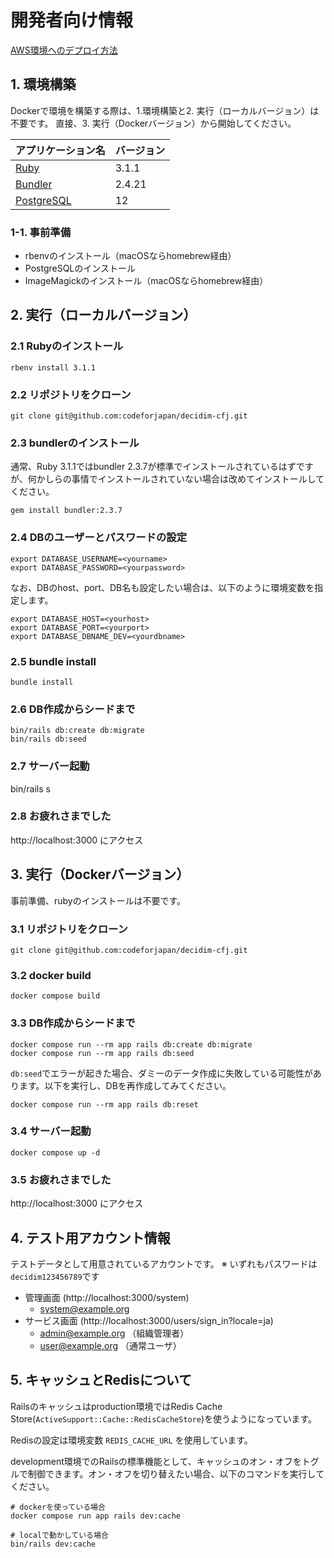 # 開発者向け情報

[AWS環境へのデプロイ方法](./DEPLOYMENT.md)

## 1. 環境構築
Dockerで環境を構築する際は、1.環境構築と2. 実行（ローカルバージョン）は不要です。
直接、3. 実行（Dockerバージョン）から開始してください。

| アプリケーション名                                 | バージョン  |
|-------------------------------------------|--------|
| [Ruby](https://www.ruby-lang.org/ja/)     | 3.1.1  |
| [Bundler](https://bundler.io/)            | 2.4.21 |
| [PostgreSQL](https://www.postgresql.org/) | 12     |

### 1-1. 事前準備
- rbenvのインストール（macOSならhomebrew経由）
- PostgreSQLのインストール
- ImageMagickのインストール（macOSならhomebrew経由）

## 2. 実行（ローカルバージョン）
### 2.1 Rubyのインストール
```
rbenv install 3.1.1
```
### 2.2 リポジトリをクローン
```
git clone git@github.com:codeforjapan/decidim-cfj.git
```

### 2.3 bundlerのインストール

通常、Ruby 3.1.1ではbundler 2.3.7が標準でインストールされているはずですが、何かしらの事情でインストールされていない場合は改めてインストールしてください。

```
gem install bundler:2.3.7
```

### 2.4 DBのユーザーとパスワードの設定
```
export DATABASE_USERNAME=<yourname>
export DATABASE_PASSWORD=<yourpassword>
```

なお、DBのhost、port、DB名も設定したい場合は、以下のように環境変数を指定します。

```
export DATABASE_HOST=<yourhost>
export DATABASE_PORT=<yourport>
export DATABASE_DBNAME_DEV=<yourdbname>
```

### 2.5 bundle install
```
bundle install
```
### 2.6 DB作成からシードまで
```
bin/rails db:create db:migrate
bin/rails db:seed
```
### 2.7 サーバー起動
bin/rails s

### 2.8 お疲れさまでした
http://localhost:3000 にアクセス

## 3. 実行（Dockerバージョン）
事前準備、rubyのインストールは不要です。

### 3.1 リポジトリをクローン
```
git clone git@github.com:codeforjapan/decidim-cfj.git
```

### 3.2 docker build
```
docker compose build
```

### 3.3 DB作成からシードまで
```
docker compose run --rm app rails db:create db:migrate
docker compose run --rm app rails db:seed
```

`db:seed`でエラーが起きた場合、ダミーのデータ作成に失敗している可能性があります。以下を実行し、DBを再作成してみてください。

```
docker compose run --rm app rails db:reset
```

### 3.4 サーバー起動
```
docker compose up -d
```
### 3.5 お疲れさまでした
http://localhost:3000 にアクセス

## 4. テスト用アカウント情報

テストデータとして用意されているアカウントです。
※ いずれもパスワードは`decidim123456789`です

* 管理画面 (http://localhost:3000/system)
  * system@example.org
* サービス画面 (http://localhost:3000/users/sign_in?locale=ja)
  * admin@example.org （組織管理者）
  * user@example.org （通常ユーザ）

## 5. キャッシュとRedisについて

Railsのキャッシュはproduction環境ではRedis Cache Store(`ActiveSupport::Cache::RedisCacheStore`)を使うようになっています。

Redisの設定は環境変数 `REDIS_CACHE_URL` を使用しています。

development環境でのRailsの標準機能として、キャッシュのオン・オフをトグルで制御できます。オン・オフを切り替えたい場合、以下のコマンドを実行してください。

```console
# dockerを使っている場合
docker compose run app rails dev:cache

# localで動かしている場合
bin/rails dev:cache
```
